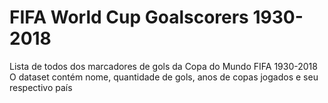 # FIFA World Cup Goalscorers 1930-2018
Lista de todos dos marcadores de gols da Copa do Mundo FIFA 1930-2018
O dataset contém nome, quantidade de gols, anos de copas jogados e seu respectivo país
